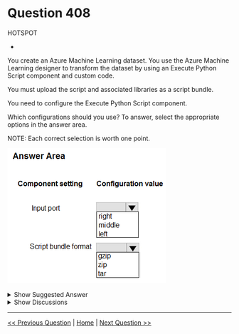 # Question 408

HOTSPOT

-

You create an Azure Machine Learning dataset. You use the Azure Machine Learning designer to transform the dataset by using an Execute Python Script component and custom code.

You must upload the script and associated libraries as a script bundle.

You need to configure the Execute Python Script component.

Which configurations should you use? To answer, select the appropriate options in the answer area.

NOTE: Each correct selection is worth one point.

![Question Image](images/q408_q_image439.png)

<details>
  <summary>Show Suggested Answer</summary>

  <img src="images/q408_ans_0_image440.png" alt="Answer Image"><br>

</details>

<details>
  <summary>Show Discussions</summary>

<blockquote><p><strong>Matt2000</strong> <code>(Mon 05 Aug 2024 11:13)</code> - <em>Upvotes: 2</em></p><p>Right and zip. Reference: https://learn.microsoft.com/en-us/azure/machine-learning/component-reference/execute-python-script?view=azureml-api-2</p></blockquote>
<blockquote><p><strong>PI_Team</strong> <code>(Sun 25 Feb 2024 11:25)</code> - <em>Upvotes: 1</em></p><p>Right, and zip 

SaM</p></blockquote>
<blockquote><p><strong>phdykd</strong> <code>(Sat 27 Jan 2024 14:14)</code> - <em>Upvotes: 2</em></p><p>Right port, zip</p></blockquote>
<blockquote><p><strong>snegnik</strong> <code>(Mon 04 Dec 2023 12:47)</code> - <em>Upvotes: 3</em></p><p>To include new Python packages or code, connect the zipped file that contains these custom resources to Script bundle port. Or if your script is larger than 16 KB, use the Script Bundle port to avoid errors like CommandLine exceeds the limit of 16597 characters.

Bundle the script and other custom resources to a zip file.
Upload the zip file as a File Dataset to the studio.
Drag the dataset component from the Datasets list in the left component pane in the designer authoring page.
Connect the dataset component to the Script Bundle port of Execute Python Script component.

https://learn.microsoft.com/en-us/azure/machine-learning/component-reference/execute-python-script?view=azureml-api-2</p></blockquote>
<blockquote><p><strong>vish9</strong> <code>(Mon 13 Nov 2023 14:03)</code> - <em>Upvotes: 2</em></p><p>Right Port &amp; Zip.
 https://learn.microsoft.com/en-us/azure/machine-learning/how-to-designer-python?view=azureml-api-2</p></blockquote>

</details>

---

[<< Previous Question](question_407.md) | [Home](/index.md) | [Next Question >>](question_409.md)
